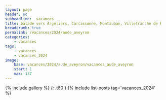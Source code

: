 ```yaml
---
layout: page
header: no
subheadline:  vacances
title: balade vers Argeliers, Carcassonne, Montauban, Villefranche de Rouergue et Rodez !
breadcrumb: true
permalink: /vacances/2024/aude_aveyron
categories:
    - vacances
tags:
    - vacances
    - vacances_2024
image:
    base: vacances/2024/aude_aveyron/vacances_aude_aveyron
    start: 1
    max: 137
---
```

{% include gallery %}
{: .t60 }
{% include list-posts tag='vacances_2024' %}
